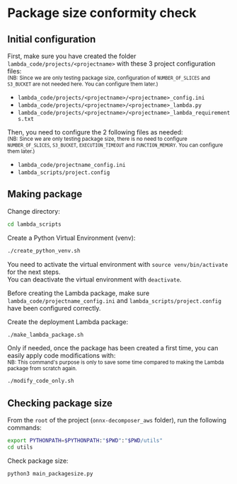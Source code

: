 # Package size conformity check

## Initial configuration

First, make sure you have created the folder `lambda_code/projects/<projectname>` with these 3 project configuration files:         
<sub>(NB: Since we are only testing package size, configuration of `NUMBER_OF_SLICES` and `S3_BUCKET` are not needed
here. You can configure them later.)</sub>
- `lambda_code/projects/<projectname>/<projectname>_config.ini`
- `lambda_code/projects/<projectname>/<projectname>_lambda.py`
- `lambda_code/projects/<projectname>/<projectname>_lambda_requirements.txt`

Then, you need to configure the 2 following files as needed:       
<sub>(NB: Since we are only testing package size, there is no need to configure `NUMBER_OF_SLICES`, `S3_BUCKET`, 
`EXECUTION_TIMEOUT` and `FUNCTION_MEMORY`. You can configure them later.)</sub>
- `lambda_code/projectname_config.ini`
- `lambda_scripts/project.config`

## Making package

Change directory:
```bash
cd lambda_scripts
```

Create a Python Virtual Environment (venv):
```bash
./create_python_venv.sh
```

You need to activate the virtual environment with `source venv/bin/activate` for the next steps.       
You can deactivate the virtual environment with `deactivate`.

Before creating the Lambda package, make sure `lambda_code/projectname_config.ini` and 
`lambda_scripts/project.config` have been configured correctly.

Create the deployment Lambda package:
```bash
./make_lambda_package.sh
```

Only if needed, once the package has been created a first time, you can easily apply code modifications with:                
<sub>NB: This command's purpose is only to save some time compared to making the Lambda package from scratch again.</sub>
```bash
./modify_code_only.sh
```

## Checking package size

From the `root` of the project (`onnx-decomposer_aws` folder), run the following commands:
```bash
export PYTHONPATH=$PYTHONPATH:"$PWD":"$PWD/utils"
cd utils
```

Check package size:
```bash
python3 main_packagesize.py
```